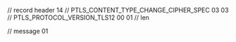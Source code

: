 // record header
14 // PTLS_CONTENT_TYPE_CHANGE_CIPHER_SPEC
03 03 // PTLS_PROTOCOL_VERSION_TLS12
00 01 // len

// message
01